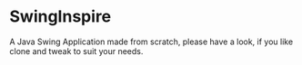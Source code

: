 # SwingInspire
A Java Swing Application made from scratch, please have a look, if you like clone and tweak to suit your needs.


